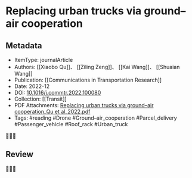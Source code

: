 # Replacing urban trucks via ground–air cooperation
##  Metadata
- ItemType: journalArticle
- Authors: [[Xiaobo Qu]]、 [[Ziling Zeng]]、 [[Kai Wang]]、 [[Shuaian Wang]]
- Publication: [[Communications in Transportation Research]]
- Date: 2022-12
- DOI: [10.1016/j.commtr.2022.100080](https://doi.org/10.1016/j.commtr.2022.100080)
- Collection: [[Transit]]
- PDF Attachments: [Replacing urban trucks via ground–air cooperation_Qu et al_2022.pdf](zotero://open-pdf/library/items/DTCHWIDW)
- Tags: #reading #Drone #Ground–air_cooperation #Parcel_delivery #Passenger_vehicle #Roof_rack #Urban_truck

👣➿👣

## Review




👣➿👣